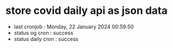# store covid daily api as json data

- last cronjob : Monday, 22 January 2024 00:59:50
- status og cron : success
- status daily cron : success
      
      